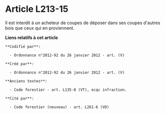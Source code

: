# Article L213-15

Il est interdit à un acheteur de coupes de déposer dans ses coupes d'autres bois que ceux qui en proviennent.

**Liens relatifs à cet article**

	**Codifié par**:

	  - Ordonnance n°2012-92 du 26 janvier 2012 - art. (V)

	**Créé par**:

	  - Ordonnance n°2012-92 du 26 janvier 2012 - art. (V)

	**Anciens textes**:

	  - Code forestier - art. L135-8 (VT), ecqc infraction.

	**Cité par**:

	  - Code forestier (nouveau) - art. L261-6 (VD)
